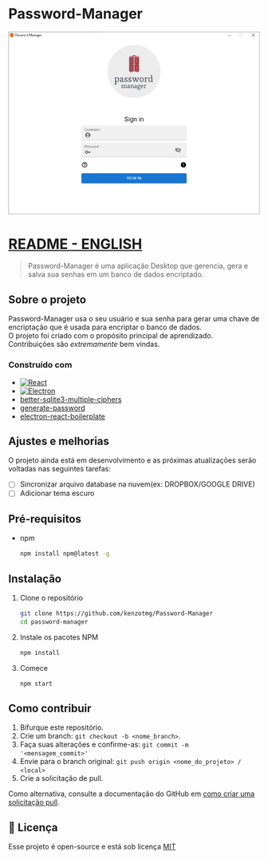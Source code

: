 # Password-Manager

<!---Esses são exemplos. Veja https://shields.io para outras pessoas ou para personalizar este conjunto de escudos. Você pode querer incluir dependências, status do projeto e informações de licença aqui--->

<img src="initial_image.png" alt="password manager">

# [README - ENGLISH](README.md)

> Password-Manager é uma aplicação Desktop que gerencia, gera e salva sua senhas em um banco de dados encriptado.

## Sobre o projeto

Password-Manager usa o seu usuário e sua senha para gerar uma chave de encriptação que é usada para encriptar o banco de dados.<br>
O projeto foi criado com o propósito principal de aprendizado. Contribuições são *extremamente* bem vindas.


### Construído com
* [![React][React.js]][React-url]
* [![Electron][Electron.js]][Electron-url]
* [better-sqlite3-multiple-ciphers](https://github.com/m4heshd/better-sqlite3-multiple-ciphers)
* [generate-password](https://github.com/brendanashworth/generate-password)
* [electron-react-boilerplate](https://github.com/electron-react-boilerplate/electron-react-boilerplate)

## Ajustes e melhorias

O projeto ainda está em desenvolvimento e as próximas atualizações serão voltadas nas seguintes tarefas:

- [ ] Sincronizar arquivo database na nuvem(ex: DROPBOX/GOOGLE DRIVE)
- [ ] Adicionar tema escuro

## Pré-requisitos

* npm
  ```sh
  npm install npm@latest -g
  ```

## Instalação

1. Clone o repositório
    ```sh
    git clone https://github.com/kenzotmg/Password-Manager
    cd password-manager
    ```
2. Instale os pacotes NPM
    ```sh
    npm install
    ```
3. Comece
    ```sh
    npm start
    ```

## Como contribuir
<!---Se o seu README for longo ou se você tiver algum processo ou etapas específicas que deseja que os contribuidores sigam, considere a criação de um arquivo CONTRIBUTING.md separado--->
1. Bifurque este repositório.
2. Crie um branch: `git checkout -b <nome_branch>`.
3. Faça suas alterações e confirme-as: `git commit -m '<mensagem_commit>'`
4. Envie para o branch original: `git push origin <nome_do_projeto> / <local>`
5. Crie a solicitação de pull.

Como alternativa, consulte a documentação do GitHub em [como criar uma solicitação pull](https://help.github.com/en/github/collaborating-with-issues-and-pull-requests/creating-a-pull-request).

## 📝 Licença

Esse projeto é open-source e está sob licença [MIT](LICENSE.md)


[React.js]: https://img.shields.io/badge/React-20232A?style=for-the-badge&logo=react&logoColor=61DAFB
[React-url]: https://reactjs.org/
[Electron.js]: https://img.shields.io/badge/-Electron-61DAFB?style=for-the-badge&logo=Electron&logoColor=20232A
[Electron-url]: https://www.electronjs.org
